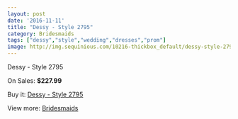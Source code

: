 ```yaml
---
layout: post
date: '2016-11-11'
title: "Dessy - Style 2795"
category: Bridesmaids
tags: ["dessy","style","wedding","dresses","prom"]
image: http://img.sequinious.com/10216-thickbox_default/dessy-style-2795.jpg
---
```

Dessy - Style 2795

On Sales: **$227.99**
<a href="https://www.sequinious.com/bridesmaids/4550-dessy-style-2795.html"><amp-img layout="responsive" width="600" height="600" src="//img.sequinious.com/10216-thickbox_default/dessy-style-2795.jpg" alt="Dessy - Style 2795 0" /></a>

Buy it: [Dessy - Style 2795](https://www.sequinious.com/bridesmaids/4550-dessy-style-2795.html "Dessy - Style 2795")

View more: [Bridesmaids](https://www.sequinious.com/3-bridesmaids "Bridesmaids")